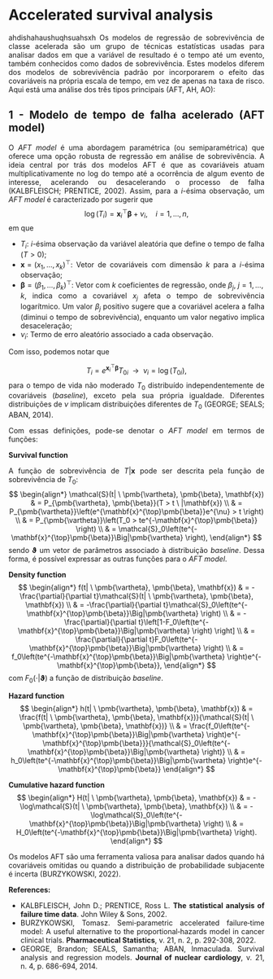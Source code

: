 Accelerated survival analysis
================

<style>
body {
text-align: justify}
</style>

ahdishahaushuqhsuahsxh Os modelos de regressão de sobrevivência de
classe acelerada são um grupo de técnicas estatísticas usadas para
analisar dados em que a variável de resultado é o tempo até um evento,
também conhecidos como dados de sobrevivência. Estes modelos diferem dos
modelos de sobrevivência padrão por incorporarem o efeito das
covariáveis na própria escala de tempo, em vez de apenas na taxa de
risco. Aqui está uma análise dos três tipos principais (AFT, AH, AO):

## 1 - Modelo de tempo de falha acelerado (AFT model)

O *AFT model* é uma abordagem paramétrica (ou semiparamétrica) que
oferece uma opção robusta de regressão em análise de sobrevivência. A
ideia central por trás dos modelos AFT é que as covariáveis atuam
multiplicativamente no log do tempo até a ocorrência de algum evento de
interesse, acelerando ou desacelerando o processo de falha (KALBFLEISCH;
PRENTICE, 2002). Assim, para a $i$-ésima observação, um *AFT model* é
caracterizado por sugerir que $$
\log(T_i) = \mathbf{x}_i^{\top}\pmb{\beta} + \nu_i, \ \ \ \ i=1, \dots, n,
$$ em que

- $T_i$: $i$-ésima observação da variável aleatória que define o tempo
  de falha ($T>0$);
- $\mathbf{x}=(x_1, \dots, x_k)^{\top}$: Vetor de covariáveis com
  dimensão $k$ para a $i$-ésima observação;
- $\pmb{\beta}=(\beta_1, \dots, \beta_k)^{\top}$: Vetor com $k$
  coeficientes de regressão, onde $\beta_j$, $j=1, \dots, k$, indica
  como a covariável $x_j$ afeta o tempo de sobrevivência logarítmico. Um
  valor $\beta_j$ positivo sugere que a covariável acelera a falha
  (diminui o tempo de sobrevivência), enquanto um valor negativo implica
  desaceleração;
- $\nu_i$: Termo de erro aleatório associado a cada observação.

Com isso, podemos notar que

$$
T_i = e^{\mathbf{x}_i^{\top}\pmb{\beta}}T_{0i} \ \ \rightarrow \ \ \nu_i = \log(T_{0i}),
$$ para o tempo de vida não moderado $T_0$ distribuído independentemente
de covariáveis (*baseline*), exceto pela sua própria igualdade.
Diferentes distribuições de $\nu$ implicam distribuições diferentes de
$T_0$ (GEORGE; SEALS; ABAN, 2014).

Com essas definições, pode-se denotar o *AFT model* em termos de
funções:

**Survival function**

A função de sobrevivência de $T|\mathbf{x}$ pode ser descrita pela
função de sobrevivência de $T_0$: $$
\begin{align*} 
\mathcal{S}(t| \ \pmb{\vartheta}, \pmb{\beta}, \mathbf{x}) & = P_{\pmb{\vartheta}, \pmb{\beta}}(T > t \ |\mathbf{x}) \\
& = P_{\pmb{\vartheta}}\left(e^{\mathbf{x}^{\top}\pmb{\beta}}e^{\nu} > t \right) \\
& = P_{\pmb{\vartheta}}\left(T_0 > te^{-\mathbf{x}^{\top}\pmb{\beta}} \right) \\
& = \mathcal{S}_0\left(te^{-\mathbf{x}^{\top}\pmb{\beta}}\Big|\pmb{\vartheta} \right),
\end{align*}
$$ sendo $\pmb{\vartheta}$ um vetor de parâmetros associado à
distribuição *baseline*. Dessa forma, é possível expressar as outras
funções para o *AFT model*.

**Density function** $$
\begin{align*} 
f(t| \ \pmb{\vartheta}, \pmb{\beta}, \mathbf{x}) & = -\frac{\partial}{\partial t}\mathcal{S}(t| \ \pmb{\vartheta}, \pmb{\beta}, \mathbf{x}) \\
& = -\frac{\partial}{\partial t}\mathcal{S}_0\left(te^{-\mathbf{x}^{\top}\pmb{\beta}}\Big|\pmb{\vartheta} \right) \\
& = -\frac{\partial}{\partial t}\left[1-F_0\left(te^{-\mathbf{x}^{\top}\pmb{\beta}}\Big|\pmb{\vartheta} \right) \right] \\
& = \frac{\partial}{\partial t}F_0\left(te^{-\mathbf{x}^{\top}\pmb{\beta}}\Big|\pmb{\vartheta} \right) \\
& = f_0\left(te^{-\mathbf{x}^{\top}\pmb{\beta}}\Big|\pmb{\vartheta} \right)e^{-\mathbf{x}^{\top}\pmb{\beta}},
\end{align*}
$$ com $F_0(\cdot|\pmb{\vartheta})$ a função de distribuição *baseline*.

**Hazard function** $$
\begin{align*} 
h(t| \ \pmb{\vartheta}, \pmb{\beta}, \mathbf{x}) & = \frac{f(t| \ \pmb{\vartheta}, \pmb{\beta}, \mathbf{x})}{\mathcal{S}(t| \ \pmb{\vartheta}, \pmb{\beta}, \mathbf{x})} \\
& = \frac{f_0\left(te^{-\mathbf{x}^{\top}\pmb{\beta}}\Big|\pmb{\vartheta} \right)e^{-\mathbf{x}^{\top}\pmb{\beta}}}{\mathcal{S}_0\left(te^{-\mathbf{x}^{\top}\pmb{\beta}}\Big|\pmb{\vartheta} \right)} \\
& = h_0\left(te^{-\mathbf{x}^{\top}\pmb{\beta}}\Big|\pmb{\vartheta} \right)e^{-\mathbf{x}^{\top}\pmb{\beta}}
\end{align*}
$$

**Cumulative hazard function** $$
\begin{align*} 
H(t| \ \pmb{\vartheta}, \pmb{\beta}, \mathbf{x}) & = -\log\mathcal{S}(t| \ \pmb{\vartheta}, \pmb{\beta}, \mathbf{x}) \\
& = -\log\mathcal{S}_0\left(te^{-\mathbf{x}^{\top}\pmb{\beta}}\Big|\pmb{\vartheta} \right) \\
& = H_0\left(te^{-\mathbf{x}^{\top}\pmb{\beta}}\Big|\pmb{\vartheta} \right).
\end{align*}
$$

Os modelos AFT são uma ferramenta valiosa para analisar dados quando há
covariáveis omitidas ou quando a distribuição de probabilidade
subjacente é incerta (BURZYKOWSKI, 2022).

**References:**

- KALBFLEISCH, John D.; PRENTICE, Ross L. **The statistical analysis of
  failure time data**. John Wiley & Sons, 2002.
- BURZYKOWSKI, Tomasz. Semi‐parametric accelerated failure‐time model: A
  useful alternative to the proportional‐hazards model in cancer
  clinical trials. **Pharmaceutical Statistics**, v. 21, n. 2,
  p. 292-308, 2022.
- GEORGE, Brandon; SEALS, Samantha; ABAN, Inmaculada. Survival analysis
  and regression models. **Journal of nuclear cardiology**, v. 21, n. 4,
  p. 686-694, 2014.
